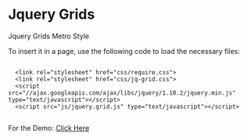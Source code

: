 Jquery Grids
=======

Jquery Grids Metro Style

<p>To insert it in a page, use the following code to load the necessary files:</p> 
<pre><code>
  &lt;link rel="stylesheet" href="css/require.css"&gt; 
  &lt;link rel="stylesheet" href="css/jq-grid.css"&gt;
  &lt;script src="//ajax.googleapis.com/ajax/libs/jquery/1.10.2/jquery.min.js" type="text/javascript"&gt;&lt;/script&gt;
  &lt;script src="js/jquery.grid.js" type="text/javascript"&gt;&lt;/script&gt;
  </pre></code>
  
<p>
For the Demo: <a href="http://jqgrids.phpsec.com.br/">Click Here</a>
</p>

